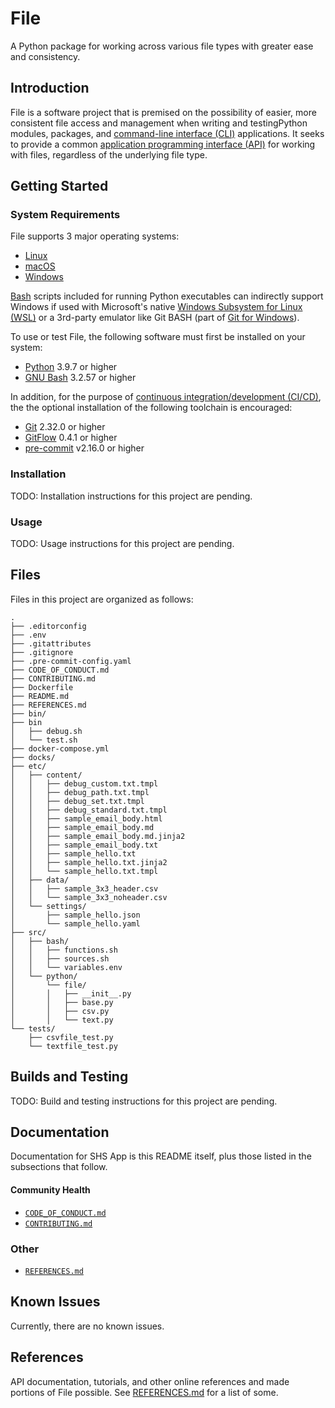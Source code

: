 # File

A Python package for working across various file types with greater ease and
consistency.

## Introduction

File is a software project that is premised on the possibility of easier, more
consistent file access and management when writing and testingPython modules,
packages, and [command-line interface (CLI)][CLI] applications. It seeks to provide a
common [application programming interface (API)][API] for working with files, regardless of the underlying file type.

## Getting Started

### System Requirements

File supports 3 major operating systems:

* [Linux][Linux]
* [macOS][macOS]
* [Windows][Windows]

[Bash][GNU Bash] scripts included for running Python executables can indirectly support
Windows if used with Microsoft's native [Windows Subsystem for Linux (WSL)][WSL] or a
3rd-party emulator like Git BASH (part of [Git for Windows][Git for Windows]).

To use or test File, the following software must first be installed on your
system:

* [Python][Python] 3.9.7 or higher
* [GNU Bash][GNU Bash] 3.2.57 or higher

In addition, for the purpose of [continuous integration/development (CI/CD)][CICD], the
the optional installation of the following toolchain is encouraged:

* [Git][Git] 2.32.0 or higher
* [GitFlow][GitFlow] 0.4.1 or higher
* [pre-commit][pre-commit] v2.16.0 or higher

### Installation

TODO: Installation instructions for this project are pending.

### Usage

TODO: Usage instructions for this project are pending.

## Files

Files in this project are organized as follows:

```console
.
├── .editorconfig
├── .env
├── .gitattributes
├── .gitignore
├── .pre-commit-config.yaml
├── CODE_OF_CONDUCT.md
├── CONTRIBUTING.md
├── Dockerfile
├── README.md
├── REFERENCES.md
├── bin/
├── bin
│   ├── debug.sh
│   └── test.sh
├── docker-compose.yml
├── docks/
├── etc/
│   ├── content/
│   │   ├── debug_custom.txt.tmpl
│   │   ├── debug_path.txt.tmpl
│   │   ├── debug_set.txt.tmpl
│   │   ├── debug_standard.txt.tmpl
│   │   ├── sample_email_body.html
│   │   ├── sample_email_body.md
│   │   ├── sample_email_body.md.jinja2
│   │   ├── sample_email_body.txt
│   │   ├── sample_hello.txt
│   │   ├── sample_hello.txt.jinja2
│   │   └── sample_hello.txt.tmpl
│   ├── data/
│   │   ├── sample_3x3_header.csv
│   │   └── sample_3x3_noheader.csv
│   └── settings/
│       ├── sample_hello.json
│       └── sample_hello.yaml
├── src/
│   ├── bash/
│   │   ├── functions.sh
│   │   ├── sources.sh
│   │   └── variables.env
│   └── python/
│       └── file/
│       │   ├── __init__.py
│       │   ├── base.py
│       │   ├── csv.py
│       │   └── text.py
└── tests/
    ├── csvfile_test.py
    └── textfile_test.py
```

## Builds and Testing

TODO: Build and testing instructions for this project are pending.

## Documentation

Documentation for SHS App is this README itself, plus those listed in the
subsections that follow.

#### Community Health

* [`CODE_OF_CONDUCT.md`](CODE_OF_CONDUCT.md)
* [`CONTRIBUTING.md`](CONTRIBUTING.md)

### Other

* [`REFERENCES.md`](REFERENCES.md)

## Known Issues

Currently, there are no known issues.

## References

API documentation, tutorials, and other online references and made portions of
File possible. See [REFERENCES.md](REFERENCES.md) for a list of some.

[API]: https://en.wikipedia.org/wiki/API
[CICD]: https://en.wikipedia.org/wiki/CI/CD
[CLI]: https://en.wikipedia.org/wiki/Command-line_interface
[Git]: https://git-scm.com/
[Git for Windows]: https://gitforwindows.org
[GitFlow]: https://github.com/nvie/gitflow
[GNU Bash]: https://www.gnu.org/software/bash/
[GNU Make]: https://www.gnu.org/software/make/
[Linux]: https://www.linuxfoundation.org
[Python]: https://www.python.org
[Windows]: https://www.microsoft.com/en-us/windows
[WSL]: https://docs.microsoft.com/en-us/windows/wsl/about
[macOS]: https://www.apple.com/macos/
[pre-commit]: https://github.com/pre-commit/pre-commit
[test coverage]: https://en.wikipedia.org/wiki/Code_coverage
[unit test]: hhttps://en.wikipedia.org/wiki/Unit_testing
